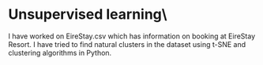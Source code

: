  # Unsupervised learning\
 
 I have worked on EireStay.csv which has information on booking at EireStay Resort. I have tried to find natural clusters in the dataset using t-SNE and clustering algorithms in Python.
